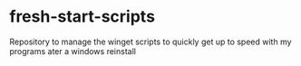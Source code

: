 # fresh-start-scripts
Repository to manage the winget scripts to quickly get up to speed with my programs ater a windows reinstall
